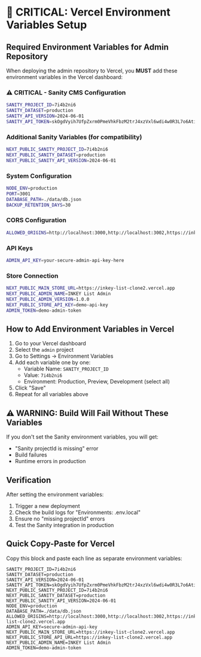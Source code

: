 # 🚨 CRITICAL: Vercel Environment Variables Setup

## Required Environment Variables for Admin Repository

When deploying the admin repository to Vercel, you **MUST** add these environment variables in the Vercel dashboard:

### ⚠️ CRITICAL - Sanity CMS Configuration
```bash
SANITY_PROJECT_ID=7i4b2ni6
SANITY_DATASET=production
SANITY_API_VERSION=2024-06-01
SANITY_API_TOKEN=skOgdVyih7UfpZxrm0PmeVhkFbzM2trJ4xzVxl6wdi4w0R3L7o6AtivkClLocFAyHUXS3yNDOauW8zHS17FrSjpWpe84xgfAQx8F5IJZVVB2hiD2ONi7nVOM7YKZoriggYg4v35wzgjtKI2MBHg75HWW6ADnoq4SIhwb3RNmHSumh9wB1Lgf
```

### Additional Sanity Variables (for compatibility)
```bash
NEXT_PUBLIC_SANITY_PROJECT_ID=7i4b2ni6
NEXT_PUBLIC_SANITY_DATASET=production
NEXT_PUBLIC_SANITY_API_VERSION=2024-06-01
```

### System Configuration
```bash
NODE_ENV=production
PORT=3001
DATABASE_PATH=./data/db.json
BACKUP_RETENTION_DAYS=30
```

### CORS Configuration
```bash
ALLOWED_ORIGINS=http://localhost:3000,http://localhost:3002,https://inkey-list-clone2.vercel.app
```

### API Keys
```bash
ADMIN_API_KEY=your-secure-admin-api-key-here
```

### Store Connection
```bash
NEXT_PUBLIC_MAIN_STORE_URL=https://inkey-list-clone2.vercel.app
NEXT_PUBLIC_ADMIN_NAME=INKEY List Admin
NEXT_PUBLIC_ADMIN_VERSION=1.0.0
NEXT_PUBLIC_STORE_API_KEY=demo-api-key
ADMIN_TOKEN=demo-admin-token
```

## How to Add Environment Variables in Vercel

1. Go to your Vercel dashboard
2. Select the `admin` project
3. Go to Settings → Environment Variables
4. Add each variable one by one:
   - Variable Name: `SANITY_PROJECT_ID`
   - Value: `7i4b2ni6`
   - Environment: Production, Preview, Development (select all)
5. Click "Save"
6. Repeat for all variables above

## ⚠️ WARNING: Build Will Fail Without These Variables

If you don't set the Sanity environment variables, you will get:
- "Sanity projectId is missing" error
- Build failures
- Runtime errors in production

## Verification

After setting the environment variables:
1. Trigger a new deployment
2. Check the build logs for "Environments: .env.local"
3. Ensure no "missing projectId" errors
4. Test the Sanity integration in production

## Quick Copy-Paste for Vercel

Copy this block and paste each line as separate environment variables:

```
SANITY_PROJECT_ID=7i4b2ni6
SANITY_DATASET=production
SANITY_API_VERSION=2024-06-01
SANITY_API_TOKEN=skOgdVyih7UfpZxrm0PmeVhkFbzM2trJ4xzVxl6wdi4w0R3L7o6AtivkClLocFAyHUXS3yNDOauW8zHS17FrSjpWpe84xgfAQx8F5IJZVVB2hiD2ONi7nVOM7YKZoriggYg4v35wzgjtKI2MBHg75HWW6ADnoq4SIhwb3RNmHSumh9wB1Lgf
NEXT_PUBLIC_SANITY_PROJECT_ID=7i4b2ni6
NEXT_PUBLIC_SANITY_DATASET=production
NEXT_PUBLIC_SANITY_API_VERSION=2024-06-01
NODE_ENV=production
DATABASE_PATH=./data/db.json
ALLOWED_ORIGINS=http://localhost:3000,http://localhost:3002,https://inkey-list-clone2.vercel.app
ADMIN_API_KEY=secure-admin-api-key
NEXT_PUBLIC_MAIN_STORE_URL=https://inkey-list-clone2.vercel.app
NEXT_PUBLIC_STORE_API_URL=https://inkey-list-clone2.vercel.app
NEXT_PUBLIC_ADMIN_NAME=INKEY List Admin
ADMIN_TOKEN=demo-admin-token
```
